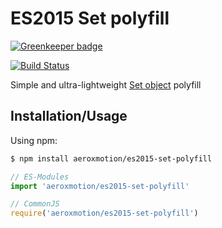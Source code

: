 # ES2015 Set polyfill

[![Greenkeeper badge](https://badges.greenkeeper.io/aeroxmotion/es2015-set-polyfill.svg)](https://greenkeeper.io/)

[![Build Status](https://travis-ci.org/aeroxmotion/es2015-set-polyfill.svg?branch=master)](https://travis-ci.org/aeroxmotion/es2015-set-polyfill)

Simple and ultra-lightweight [Set object](https://developer.mozilla.org/en-US/docs/Web/JavaScript/Reference/Global_Objects/Set) polyfill

## Installation/Usage

Using npm:

```bash
$ npm install aeroxmotion/es2015-set-polyfill
```

```js
// ES-Modules
import 'aeroxmotion/es2015-set-polyfill'

// CommonJS
require('aeroxmotion/es2015-set-polyfill')
```
